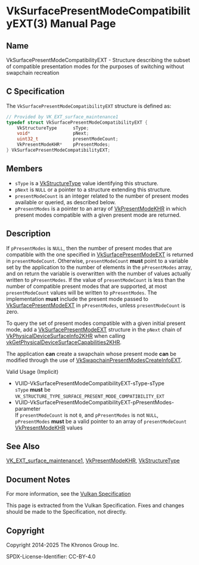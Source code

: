 # VkSurfacePresentModeCompatibilityEXT(3) Manual Page

## Name

VkSurfacePresentModeCompatibilityEXT - Structure describing the subset of compatible presentation modes for the purposes of switching without swapchain recreation



## [](#_c_specification)C Specification

The `VkSurfacePresentModeCompatibilityEXT` structure is defined as:

```c++
// Provided by VK_EXT_surface_maintenance1
typedef struct VkSurfacePresentModeCompatibilityEXT {
    VkStructureType      sType;
    void*                pNext;
    uint32_t             presentModeCount;
    VkPresentModeKHR*    pPresentModes;
} VkSurfacePresentModeCompatibilityEXT;
```

## [](#_members)Members

- `sType` is a [VkStructureType](https://registry.khronos.org/vulkan/specs/latest/man/html/VkStructureType.html) value identifying this structure.
- `pNext` is `NULL` or a pointer to a structure extending this structure.
- `presentModeCount` is an integer related to the number of present modes available or queried, as described below.
- `pPresentModes` is a pointer to an array of [VkPresentModeKHR](https://registry.khronos.org/vulkan/specs/latest/man/html/VkPresentModeKHR.html) in which present modes compatible with a given present mode are returned.

## [](#_description)Description

If `pPresentModes` is `NULL`, then the number of present modes that are compatible with the one specified in [VkSurfacePresentModeEXT](https://registry.khronos.org/vulkan/specs/latest/man/html/VkSurfacePresentModeEXT.html) is returned in `presentModeCount`. Otherwise, `presentModeCount` **must** point to a variable set by the application to the number of elements in the `pPresentModes` array, and on return the variable is overwritten with the number of values actually written to `pPresentModes`. If the value of `presentModeCount` is less than the number of compatible present modes that are supported, at most `presentModeCount` values will be written to `pPresentModes`. The implementation **must** include the present mode passed to [VkSurfacePresentModeEXT](https://registry.khronos.org/vulkan/specs/latest/man/html/VkSurfacePresentModeEXT.html) in `pPresentModes`, unless `presentModeCount` is zero.

To query the set of present modes compatible with a given initial present mode, add a [VkSurfacePresentModeEXT](https://registry.khronos.org/vulkan/specs/latest/man/html/VkSurfacePresentModeEXT.html) structure in the `pNext` chain of [VkPhysicalDeviceSurfaceInfo2KHR](https://registry.khronos.org/vulkan/specs/latest/man/html/VkPhysicalDeviceSurfaceInfo2KHR.html) when calling [vkGetPhysicalDeviceSurfaceCapabilities2KHR](https://registry.khronos.org/vulkan/specs/latest/man/html/vkGetPhysicalDeviceSurfaceCapabilities2KHR.html).

The application **can** create a swapchain whose present mode **can** be modified through the use of [VkSwapchainPresentModesCreateInfoEXT](https://registry.khronos.org/vulkan/specs/latest/man/html/VkSwapchainPresentModesCreateInfoEXT.html).

Valid Usage (Implicit)

- [](#VUID-VkSurfacePresentModeCompatibilityEXT-sType-sType)VUID-VkSurfacePresentModeCompatibilityEXT-sType-sType  
  `sType` **must** be `VK_STRUCTURE_TYPE_SURFACE_PRESENT_MODE_COMPATIBILITY_EXT`
- [](#VUID-VkSurfacePresentModeCompatibilityEXT-pPresentModes-parameter)VUID-VkSurfacePresentModeCompatibilityEXT-pPresentModes-parameter  
  If `presentModeCount` is not `0`, and `pPresentModes` is not `NULL`, `pPresentModes` **must** be a valid pointer to an array of `presentModeCount` [VkPresentModeKHR](https://registry.khronos.org/vulkan/specs/latest/man/html/VkPresentModeKHR.html) values

## [](#_see_also)See Also

[VK\_EXT\_surface\_maintenance1](https://registry.khronos.org/vulkan/specs/latest/man/html/VK_EXT_surface_maintenance1.html), [VkPresentModeKHR](https://registry.khronos.org/vulkan/specs/latest/man/html/VkPresentModeKHR.html), [VkStructureType](https://registry.khronos.org/vulkan/specs/latest/man/html/VkStructureType.html)

## [](#_document_notes)Document Notes

For more information, see the [Vulkan Specification](https://registry.khronos.org/vulkan/specs/latest/html/vkspec.html#VkSurfacePresentModeCompatibilityEXT)

This page is extracted from the Vulkan Specification. Fixes and changes should be made to the Specification, not directly.

## [](#_copyright)Copyright

Copyright 2014-2025 The Khronos Group Inc.

SPDX-License-Identifier: CC-BY-4.0